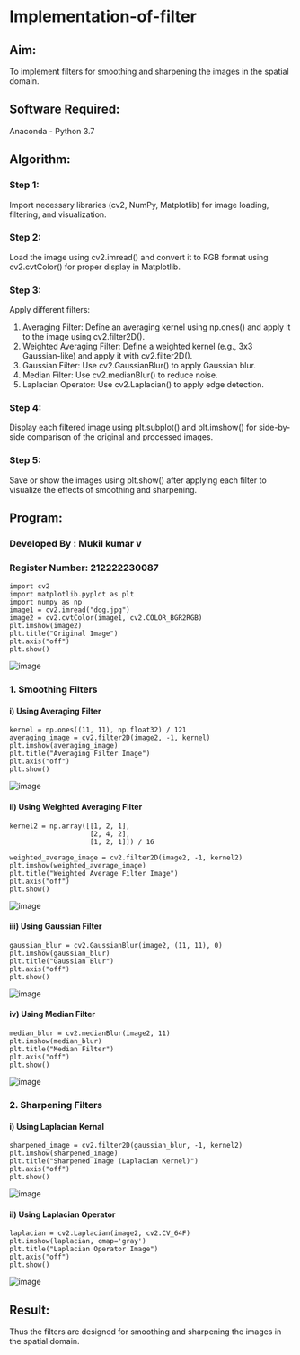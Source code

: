 # Implementation-of-filter
## Aim:
To implement filters for smoothing and sharpening the images in the spatial domain.

## Software Required:
Anaconda - Python 3.7

## Algorithm:
### Step 1: 
Import necessary libraries (cv2, NumPy, Matplotlib) for image loading, filtering, and visualization.

### Step 2: 
Load the image using cv2.imread() and convert it to RGB format using cv2.cvtColor() for proper display in Matplotlib.

### Step 3: 
Apply different filters:
1. Averaging Filter: Define an averaging kernel using np.ones() and apply it to the image using cv2.filter2D().
2. Weighted Averaging Filter: Define a weighted kernel (e.g., 3x3 Gaussian-like) and apply it with cv2.filter2D().
3. Gaussian Filter: Use cv2.GaussianBlur() to apply Gaussian blur.
4. Median Filter: Use cv2.medianBlur() to reduce noise.
5. Laplacian Operator: Use cv2.Laplacian() to apply edge detection.
    

### Step 4: 
Display each filtered image using plt.subplot() and plt.imshow() for side-by-side comparison of the original and processed images.

### Step 5: 
Save or show the images using plt.show() after applying each filter to visualize the effects of smoothing and sharpening.

## Program:
### Developed By   : Mukil kumar v
### Register Number: 212222230087

```
import cv2
import matplotlib.pyplot as plt
import numpy as np
image1 = cv2.imread("dog.jpg")
image2 = cv2.cvtColor(image1, cv2.COLOR_BGR2RGB)
plt.imshow(image2)
plt.title("Original Image")
plt.axis("off")
plt.show()
```
![image](https://github.com/user-attachments/assets/9a30ef35-a8ec-40ec-953d-e8e4fdce8313)

### 1. Smoothing Filters

#### i) Using Averaging Filter
```
kernel = np.ones((11, 11), np.float32) / 121
averaging_image = cv2.filter2D(image2, -1, kernel)
plt.imshow(averaging_image)
plt.title("Averaging Filter Image")
plt.axis("off")
plt.show()
```

![image](https://github.com/user-attachments/assets/27a015a5-399e-4031-a2db-8bb37eddb4ce)

#### ii) Using Weighted Averaging Filter
```
kernel2 = np.array([[1, 2, 1],
                    [2, 4, 2],
                    [1, 2, 1]]) / 16

weighted_average_image = cv2.filter2D(image2, -1, kernel2)
plt.imshow(weighted_average_image)
plt.title("Weighted Average Filter Image")
plt.axis("off")
plt.show()
```
![image](https://github.com/user-attachments/assets/3e0ae3d2-710d-4659-be56-0a818d16adbe)

#### iii) Using Gaussian Filter
```
gaussian_blur = cv2.GaussianBlur(image2, (11, 11), 0)
plt.imshow(gaussian_blur)
plt.title("Gaussian Blur")
plt.axis("off")
plt.show()

```
![image](https://github.com/user-attachments/assets/514bda73-883e-4c70-b860-ecd5fdcea1f4)


#### iv) Using Median Filter
```
median_blur = cv2.medianBlur(image2, 11)
plt.imshow(median_blur)
plt.title("Median Filter")
plt.axis("off")
plt.show()
```
![image](https://github.com/user-attachments/assets/edd15c6f-234c-4c03-8a52-5a245128d309)

### 2. Sharpening Filters
#### i) Using Laplacian Kernal
```
sharpened_image = cv2.filter2D(gaussian_blur, -1, kernel2)
plt.imshow(sharpened_image)
plt.title("Sharpened Image (Laplacian Kernel)")
plt.axis("off")
plt.show()
```
![image](https://github.com/user-attachments/assets/08fe1b6a-71cf-4bbd-9245-6a7c3484f566)


#### ii) Using Laplacian Operator
```
laplacian = cv2.Laplacian(image2, cv2.CV_64F)
plt.imshow(laplacian, cmap='gray')
plt.title("Laplacian Operator Image")
plt.axis("off")
plt.show()
```
![image](https://github.com/user-attachments/assets/01305f6e-1441-425e-bd7e-220cf9b6ba5d)

## Result:
Thus the filters are designed for smoothing and sharpening the images in the spatial domain.
